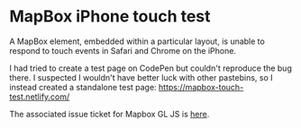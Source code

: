 # MapBox iPhone touch test

A MapBox element, embedded within a particular layout, is unable to respond to touch events in Safari and Chrome on the iPhone.

I had tried to create a test page on CodePen but couldn't reproduce the bug there.  I suspected I wouldn't have better luck with other pastebins, so I instead created a standalone test page:  https://mapbox-touch-test.netlify.com/

The associated issue ticket for Mapbox GL JS is [here](https://github.com/mapbox/mapbox-gl-js/issues/4898).
